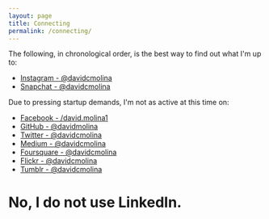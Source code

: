```yaml
---
layout: page
title: Connecting
permalink: /connecting/
---
```


The following, in chronological order, is the best way to find out what I'm up to:

- [Instagram - @davidcmolina](https://www.instagram.com/davidcmolina/)
- [Snapchat - @davidcmolina](https://snapchat.com/add/davidcmolina)

Due to pressing startup demands, I'm not as active at this time on:
- [Facebook - /david.molina1](https://www.facebook.com/david.molina1)
- [GitHub - @davidmolina](https://github.com/davidmolina/)
- [Twitter - @davidcmolina](https://twitter.com/davidcmolina)
- [Medium - @davidcmolina](https://medium.com/@davidcmolina)
- [Foursquare - @davidcmolina](https://foursquare.com/davidcmolina)
- [Flickr - @davidcmolina](https://www.flickr.com/photos/davidcmolina/)
- [Tumblr - @davidcmolina](https://davidcmolina.tumblr.com/)

# No, I do not use LinkedIn.
